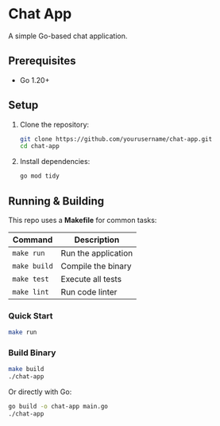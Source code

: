 # Chat App

A simple Go-based chat application.

## Prerequisites

- Go 1.20+

## Setup

1. Clone the repository:

   ```sh
   git clone https://github.com/yourusername/chat-app.git
   cd chat-app
   ```

2. Install dependencies:

   ```sh
   go mod tidy
   ```

## Running & Building

This repo uses a **Makefile** for common tasks:

| Command      | Description         |
| ------------ | ------------------- |
| `make run`   | Run the application |
| `make build` | Compile the binary  |
| `make test`  | Execute all tests   |
| `make lint`  | Run code linter     |

### Quick Start

```sh
make run
```

### Build Binary

```sh
make build
./chat-app
```

Or directly with Go:

```sh
go build -o chat-app main.go
./chat-app
```
